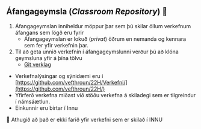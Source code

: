 ## Áfangageymsla (_Classroom Repository_)  👋

1. Áfangageymslan inniheldur möppur þar sem þú skilar öllum verkefnum áfangans sem lögð eru fyrir
   * Áfangageymslan er lokuð (_privat_) öðrum en nemanda og kennara sem fer yfir verkefnin þar.
2. Til að geta unnið verkefnin í áfangageymslunni verður þú að klóna geymsluna yfir á þína tölvu
   * [Git verklag](https://vefgrunnur.github.io/verkefnaskil/git_verklag.html)

* Verkefnalýsingar og sýnidæmi eru í [https://github.com/vefthroun/22H/Verkefni/](https://github.com/vefthroun/22H/)
* Yfirferð verkefna miðast við stöðu verkefna á skiladegi sem er tilgreindur í námsáætlun. 
* Einkunnir eru birtar í Innu

🧙 Athugið að það er ekki farið yfir verkefni sem er skilað í INNU
